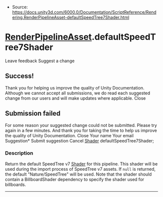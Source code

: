 * Source: https://docs.unity3d.com/6000.0/Documentation/ScriptReference/Rendering.RenderPipelineAsset-defaultSpeedTree7Shader.html

#  [RenderPipelineAsset](https://docs.unity3d.com/6000.0/Documentation/ScriptReference/Rendering.RenderPipelineAsset.html).defaultSpeedTree7Shader
Leave feedback
Suggest a change
## Success!
Thank you for helping us improve the quality of Unity Documentation. Although we cannot accept all submissions, we do read each suggested change from our users and will make updates where applicable.
Close
## Submission failed
For some reason your suggested change could not be submitted. Please <a>try again</a> in a few minutes. And thank you for taking the time to help us improve the quality of Unity Documentation.
Close
Your name Your email Suggestion* Submit suggestion
Cancel
[Shader](https://docs.unity3d.com/6000.0/Documentation/ScriptReference/Shader.html) defaultSpeedTree7Shader; 
### Description
Return the default SpeedTree v7 [Shader](https://docs.unity3d.com/6000.0/Documentation/ScriptReference/Shader.html) for this pipeline.
This shader will be used during the import process of SpeedTree v7 assets. If `null` is returned, the default "Nature/SpeedTree" will be used. Note that the shader should contain a BillboardShader dependency to specify the shader used for billboards.
* * *
